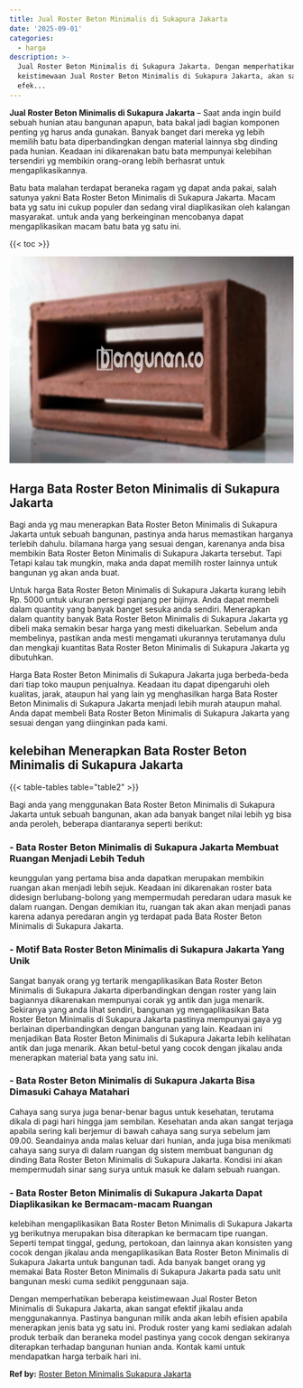 ```yaml
---
title: Jual Roster Beton Minimalis di Sukapura Jakarta
date: '2025-09-01'
categories:
  - harga
description: >-
  Jual Roster Beton Minimalis di Sukapura Jakarta. Dengan memperhatikan beberapa
  keistimewaan Jual Roster Beton Minimalis di Sukapura Jakarta, akan sangat
  efek...
---
```


**Jual Roster Beton Minimalis di Sukapura Jakarta** – Saat anda ingin build sebuah hunian atau bangunan apapun, bata bakal jadi bagian komponen penting yg harus anda gunakan. Banyak banget dari mereka yg lebih memilih batu bata diperbandingkan dengan material lainnya sbg dinding pada hunian. Keadaan ini dikarenakan batu bata mempunyai kelebihan tersendiri yg membikin orang-orang lebih berhasrat untuk mengaplikasikannya.

Batu bata malahan terdapat beraneka ragam yg dapat anda pakai, salah satunya yakni Bata Roster Beton Minimalis di Sukapura Jakarta. Macam bata yg satu ini cukup populer dan sedang viral diaplikasikan oleh kalangan masyarakat. untuk anda yang berkeinginan mencobanya dapat mengaplikasikan macam batu bata yg satu ini.

{{< toc >}}

![Jual Roster Beton Minimalis di Sukapura Jakarta](/images/bata-roster-minimalis-39.png)

## Harga Bata Roster Beton Minimalis di Sukapura Jakarta

Bagi anda yg mau menerapkan Bata Roster Beton Minimalis di Sukapura Jakarta untuk sebuah bangunan, pastinya anda harus memastikan harganya terlebih dahulu. bilamana harga yang sesuai dengan, karenanya anda bisa membikin Bata Roster Beton Minimalis di Sukapura Jakarta tersebut. Tapi Tetapi kalau tak mungkin, maka anda dapat memilih roster lainnya untuk bangunan yg akan anda buat.

Untuk harga Bata Roster Beton Minimalis di Sukapura Jakarta kurang lebih Rp. 5000 untuk ukuran persegi panjang per bijinya. Anda dapat membeli dalam quantity yang banyak banget sesuka anda sendiri. Menerapkan dalam quantity banyak Bata Roster Beton Minimalis di Sukapura Jakarta yg dibeli maka semakin besar harga yang mesti dikeluarkan. Sebelum anda membelinya, pastikan anda mesti mengamati ukurannya terutamanya dulu dan mengkaji kuantitas Bata Roster Beton Minimalis di Sukapura Jakarta yg dibutuhkan.

Harga Bata Roster Beton Minimalis di Sukapura Jakarta juga berbeda-beda dari tiap toko maupun penjualnya. Keadaan itu dapat dipengaruhi oleh kualitas, jarak, ataupun hal yang lain yg menghasilkan harga Bata Roster Beton Minimalis di Sukapura Jakarta menjadi lebih murah ataupun mahal. Anda dapat membeli Bata Roster Beton Minimalis di Sukapura Jakarta yang sesuai dengan yang diinginkan pada kami.

## kelebihan Menerapkan Bata Roster Beton Minimalis di Sukapura Jakarta

{{< table-tables table="table2" >}}

Bagi anda yang menggunakan Bata Roster Beton Minimalis di Sukapura Jakarta untuk sebuah bangunan, akan ada banyak banget nilai lebih yg bisa anda peroleh, beberapa diantaranya seperti berikut:

### \- Bata Roster Beton Minimalis di Sukapura Jakarta Membuat Ruangan Menjadi Lebih Teduh

keunggulan yang pertama bisa anda dapatkan merupakan membikin ruangan akan menjadi lebih sejuk. Keadaan ini dikarenakan roster bata didesign berlubang-bolong yang mempermudah peredaran udara masuk ke dalam ruangan. Dengan demikian itu, ruangan tak akan akan menjadi panas karena adanya peredaran angin yg terdapat pada Bata Roster Beton Minimalis di Sukapura Jakarta.

### \- Motif Bata Roster Beton Minimalis di Sukapura Jakarta Yang Unik

Sangat banyak orang yg tertarik mengaplikasikan Bata Roster Beton Minimalis di Sukapura Jakarta diperbandingkan dengan roster yang lain bagiannya dikarenakan mempunyai corak yg antik dan juga menarik. Sekiranya yang anda lihat sendiri, bangunan yg mengaplikasikan Bata Roster Beton Minimalis di Sukapura Jakarta pastinya mempunyai gaya yg berlainan diperbandingkan dengan bangunan yang lain. Keadaan ini menjadikan Bata Roster Beton Minimalis di Sukapura Jakarta lebih kelihatan antik dan juga menarik. Akan betul-betul yang cocok dengan jikalau anda menerapkan material bata yang satu ini.

### \- Bata Roster Beton Minimalis di Sukapura Jakarta Bisa Dimasuki Cahaya Matahari

Cahaya sang surya juga benar-benar bagus untuk kesehatan, terutama dikala di pagi hari hingga jam sembilan. Kesehatan anda akan sangat terjaga apabila sering kali berjemur di bawah cahaya sang surya sebelum jam 09.00. Seandainya anda malas keluar dari hunian, anda juga bisa menikmati cahaya sang surya di dalam ruangan dg sistem membuat bangunan dg dinding Bata Roster Beton Minimalis di Sukapura Jakarta. Kondisi ini akan mempermudah sinar sang surya untuk masuk ke dalam sebuah ruangan.

### \- Bata Roster Beton Minimalis di Sukapura Jakarta Dapat Diaplikasikan ke Bermacam-macam Ruangan

kelebihan mengaplikasikan Bata Roster Beton Minimalis di Sukapura Jakarta yg berikutnya merupakan bisa diterapkan ke bermacam tipe ruangan. Seperti tempat tinggal, gedung, pertokoan, dan lainnya akan konsisten yang cocok dengan jikalau anda mengaplikasikan Bata Roster Beton Minimalis di Sukapura Jakarta untuk bangunan tadi. Ada banyak banget orang yg memakai Bata Roster Beton Minimalis di Sukapura Jakarta pada satu unit bangunan meski cuma sedikit penggunaan saja.

Dengan memperhatikan beberapa keistimewaan Jual Roster Beton Minimalis di Sukapura Jakarta, akan sangat efektif jikalau anda menggunakannya. Pastinya bangunan milik anda akan lebih efisien apabila menerapkan jenis bata yg satu ini. Produk roster yang kami sediakan adalah produk terbaik dan beraneka model pastinya yang cocok dengan sekiranya diterapkan terhadap bangunan hunian anda. Kontak kami untuk mendapatkan harga terbaik hari ini.

**Ref by:** [Roster Beton Minimalis Sukapura Jakarta](https://id.wikipedia.org/wiki/Roster)
